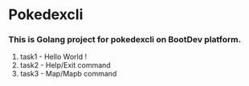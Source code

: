 # Pokedexcli

### This is Golang project for pokedexcli on BootDev platform.

1. task1 - Hello World !
2. task2 - Help/Exit command
3. task3 - Map/Mapb command